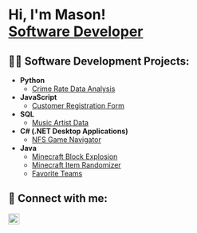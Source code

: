 <h1>Hi, I'm Mason! <br/><a href="https://www.linkedin.com/in/masonbuller/">Software Developer</a></h1>

<h2>👨‍💻 Software Development Projects:</h2>

- <b>Python</b>
  - [Crime Rate Data Analysis](https://github.com/masonbuller/CrimeRateDataAnalysis)
- <b>JavaScript</b>
  - [Customer Registration Form](https://github.com/masonbuller/CustomerRegistrationForm)
- <b>SQL</b>
  - [Music Artist Data](https://github.com/masonbuller/MusicArtistData)
- <b>C# (.NET Desktop Applications)</b>
  - [NFS Game Navigator](https://github.com/masonbuller/NFSGameNavigator)
- <b>Java</b>
  - [Minecraft Block Explosion](https://github.com/masonbuller/MinecraftBlockExplosion)
  - [Minecraft Item Randomizer](https://github.com/masonbuller/MinecraftRandomItem)
  - [Favorite Teams](https://github.com/masonbuller/FavoriteTeams/tree/main)
  

<h2> 🤳 Connect with me:</h2>

[<img align="left" alt="Mason Buller | LinkedIn" width="22px" src="https://cdn.jsdelivr.net/npm/simple-icons@v3/icons/linkedin.svg" />][linkedin]

[linkedin]: https://www.linkedin.com/in/masonbuller/
